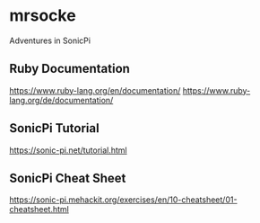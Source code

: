 # mrsocke
Adventures in SonicPi

## Ruby Documentation
https://www.ruby-lang.org/en/documentation/
https://www.ruby-lang.org/de/documentation/

## SonicPi Tutorial
https://sonic-pi.net/tutorial.html

## SonicPi Cheat Sheet
https://sonic-pi.mehackit.org/exercises/en/10-cheatsheet/01-cheatsheet.html
